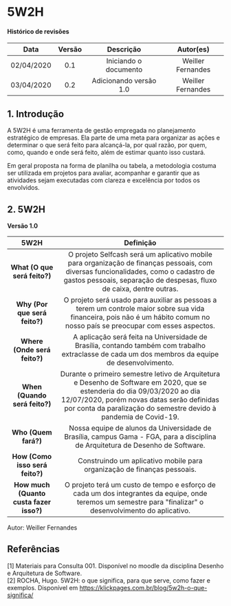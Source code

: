 # 5W2H

#### Histórico de revisões
|   Data   |  Versão  |        Descrição       |          Autor(es)          |
|:--------:|:--------:|:----------------------:|:---------------------------:|
|02/04/2020|   0.1    | Iniciando o documento  |  Weiller Fernandes  |
|03/04/2020| 0.2 | Adicionando versão 1.0 | Weiller Fernandes |

## 1. Introdução

A 5W2H é uma ferramenta de gestão empregada no planejamento estratégico de empresas. Ela parte de uma meta para organizar as ações e determinar o que será feito para alcançá-la, por qual razão, por quem, como, quando e onde será feito, além de estimar quanto isso custará.

Em geral proposta na forma de planilha ou tabela, a metodologia costuma ser utilizada em projetos para avaliar, acompanhar e garantir que as atividades sejam executadas com clareza e excelência por todos os envolvidos.

## 2. 5W2H

**Versão 1.0**

|5W2H|Definição|
|:--:|:--:|
|**What (O que será feito?)**| O projeto Selfcash será um aplicativo mobile para organização de finanças pessoais, com diversas funcionalidades, como o cadastro de gastos pessoais, separação de despesas, fluxo de caixa, dentre outras. |
|**Why (Por que será feito?)**| O projeto será usado para auxiliar as pessoas a terem um controle maior sobre sua vida financeira, pois não é um hábito comum no nosso país se preocupar com esses aspectos.|
|**Where (Onde será feito?)**| A aplicação será feita na Universidade de Brasília, contando também com trabalho extraclasse de cada um dos membros da equipe de desenvolvimento.|
|**When (Quando será feito?)**| Durante o primeiro semestre letivo de Arquitetura e Desenho de Software em 2020, que se estenderia do dia 09/03/2020 ao dia 12/07/2020, porém novas datas serão definidas por conta da paralização do semestre devido à pandemia de Covid-19.|
|**Who (Quem fará?)**|Nossa equipe de alunos da Universidade de Brasília, campus Gama - FGA, para a disciplina de Arquitetura de Desenho de Software. |
|**How (Como isso será feito?)**| Construindo um aplicativo mobile para organização de finanças pessoais. |
|**How much (Quanto custa fazer isso?)**| O projeto terá um custo de tempo e esforço de cada um dos integrantes da equipe, onde teremos um semestre para "finalizar" o desenvolvimento do aplicativo.|

Autor: Weiller Fernandes

## Referências

[1] Materiais para Consulta 001. Disponível no moodle da disciplina Desenho e Arquitetura de Software.<br>
[2] ROCHA, Hugo. 5W2H: o que significa, para que serve, como fazer e exemplos. Disponível em https://klickpages.com.br/blog/5w2h-o-que-significa/
